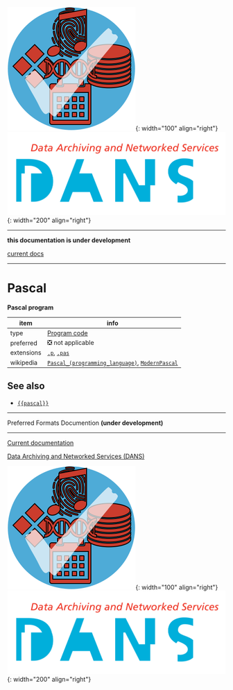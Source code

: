 ![img](../images/formats.png){: width="100" align="right"}
![img](../images/DANS.png){: width="200" align="right"}

---

**this documentation is under development**

[current docs]({{preferredFormats}})

---



# Pascal

**Pascal program**

item | info
--- | ---
type | [Program code](../dataTypes/programCode.md)
preferred | ❎ not applicable
extensions | [`.p`](../extensions/p.md), [`.pas`](../extensions/pas.md)
wikipedia | [`Pascal_(programming_language)`]({{wikipedia}}/Pascal_(programming_language)), [`ModernPascal`]({{wikipedia}}/ModernPascal)



## See also
*   [`{{pascal}}`]({{pascal}})




---

Preferred Formats Documention **(under development)**

---

[Current documentation]({{preferredFormats}})

[Data Archiving and Networked Services (DANS)]({{dans}})

![img](../images/formats.png){: width="100" align="right"}
![img](../images/DANS.png){: width="200" align="right"}
